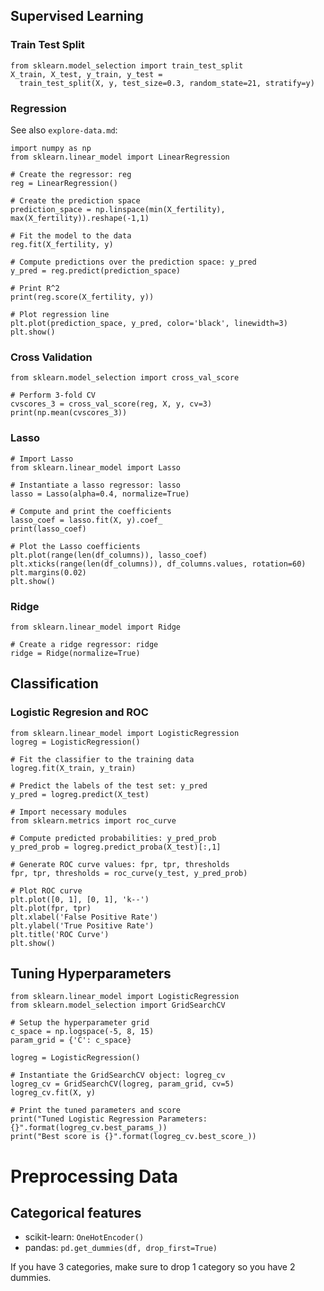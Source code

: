 ## Supervised Learning

### Train Test Split
```
from sklearn.model_selection import train_test_split
X_train, X_test, y_train, y_test = 
  train_test_split(X, y, test_size=0.3, random_state=21, stratify=y)
```

### Regression
See also `explore-data.md`:
```
import numpy as np
from sklearn.linear_model import LinearRegression

# Create the regressor: reg
reg = LinearRegression()

# Create the prediction space
prediction_space = np.linspace(min(X_fertility), max(X_fertility)).reshape(-1,1)

# Fit the model to the data
reg.fit(X_fertility, y)

# Compute predictions over the prediction space: y_pred
y_pred = reg.predict(prediction_space)

# Print R^2 
print(reg.score(X_fertility, y))

# Plot regression line
plt.plot(prediction_space, y_pred, color='black', linewidth=3)
plt.show()
```

### Cross Validation
```
from sklearn.model_selection import cross_val_score

# Perform 3-fold CV
cvscores_3 = cross_val_score(reg, X, y, cv=3)
print(np.mean(cvscores_3))
```

### Lasso
```
# Import Lasso
from sklearn.linear_model import Lasso

# Instantiate a lasso regressor: lasso
lasso = Lasso(alpha=0.4, normalize=True)

# Compute and print the coefficients
lasso_coef = lasso.fit(X, y).coef_
print(lasso_coef)

# Plot the Lasso coefficients
plt.plot(range(len(df_columns)), lasso_coef)
plt.xticks(range(len(df_columns)), df_columns.values, rotation=60)
plt.margins(0.02)
plt.show()
```

### Ridge
```
from sklearn.linear_model import Ridge

# Create a ridge regressor: ridge
ridge = Ridge(normalize=True)
```

## Classification
### Logistic Regresion and ROC
```
from sklearn.linear_model import LogisticRegression
logreg = LogisticRegression()

# Fit the classifier to the training data
logreg.fit(X_train, y_train)

# Predict the labels of the test set: y_pred
y_pred = logreg.predict(X_test)
```
```
# Import necessary modules
from sklearn.metrics import roc_curve

# Compute predicted probabilities: y_pred_prob
y_pred_prob = logreg.predict_proba(X_test)[:,1]

# Generate ROC curve values: fpr, tpr, thresholds
fpr, tpr, thresholds = roc_curve(y_test, y_pred_prob)

# Plot ROC curve
plt.plot([0, 1], [0, 1], 'k--')
plt.plot(fpr, tpr)
plt.xlabel('False Positive Rate')
plt.ylabel('True Positive Rate')
plt.title('ROC Curve')
plt.show()
```

## Tuning Hyperparameters
```
from sklearn.linear_model import LogisticRegression
from sklearn.model_selection import GridSearchCV

# Setup the hyperparameter grid
c_space = np.logspace(-5, 8, 15)
param_grid = {'C': c_space}

logreg = LogisticRegression()

# Instantiate the GridSearchCV object: logreg_cv
logreg_cv = GridSearchCV(logreg, param_grid, cv=5)
logreg_cv.fit(X, y)

# Print the tuned parameters and score
print("Tuned Logistic Regression Parameters: {}".format(logreg_cv.best_params_)) 
print("Best score is {}".format(logreg_cv.best_score_))
```
# Preprocessing Data
## Categorical features 
- scikit-learn: `OneHotEncoder()`
- pandas: `pd.get_dummies(df, drop_first=True)`

If you have 3 categories, make sure to drop 1 category so you have 2 dummies.
